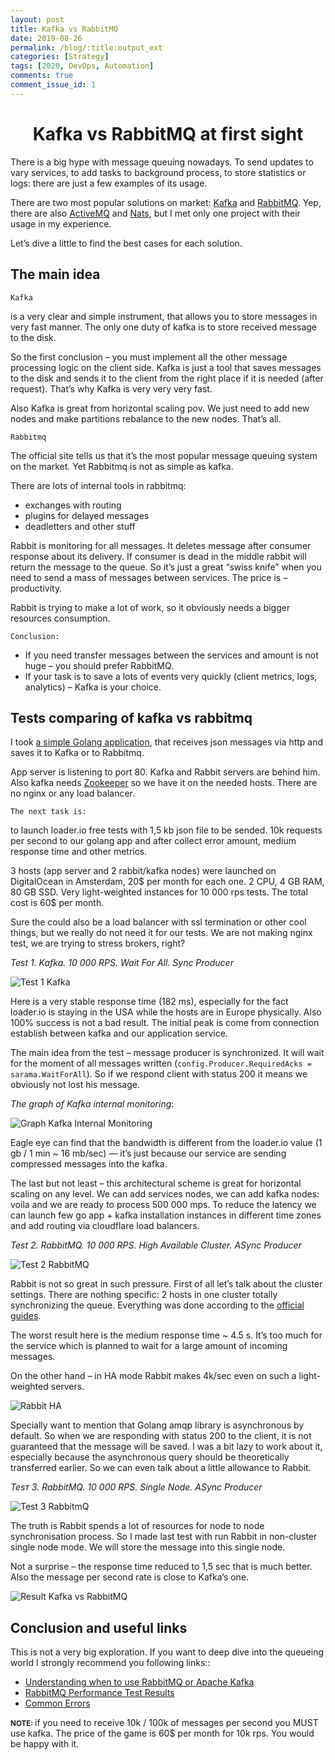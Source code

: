 ```yaml
---
layout: post
title: Kafka vs RabbitMQ
date: 2019-08-26
permalink: /blog/:title:output_ext
categories: [Strategy]
tags: [2020, DevOps, Automation]
comments: true
comment_issue_id: 1
---
```


<div class="paragraph">
  <h1 style="text-align:center;">Kafka vs RabbitMQ at first sight</h1>
  <p>There is a big hype with message queuing nowadays. To send updates to vary services, to add tasks to background process, to store statistics or logs: there are just a few examples of its usage.</p>
  <p>There are two most popular solutions on market: <a href="https://kafka.apache.org/">Kafka</a> and <a href="https://www.rabbitmq.com/">RabbitMQ</a>. Yep, there are also <a href="https://activemq.apache.org/">ActiveMQ</a> and <a href="https://nats.io/">Nats</a>, but I met only one project with their usage in my experience.</p>
  <p>Let’s dive a little to find the best cases for each solution.</p>
</div>

<!-- more -->

## The main idea

	Kafka

is a very clear and simple instrument, that allows you to store messages in very fast manner. The only one duty of kafka is to store received message to the disk.

So the first conclusion – you must implement all the other message processing logic on the client side. Kafka is just a tool that saves messages to the disk and sends it to the client from the right place if it is needed (after request). That’s why Kafka is very very very fast.

Also Kafka is great from horizontal scaling pov. We just need to add new nodes and make partitions rebalance to the new nodes. That’s all.

	Rabbitmq

The official site tells us that it’s the most popular message queuing system on the market.
Yet Rabbitmq is not as simple as kafka. 

There are lots of internal tools in rabbitmq: 
* exchanges with routing
* plugins for delayed messages
* deadletters and other stuff 

Rabbit is monitoring for all messages. It deletes message after consumer response about its delivery. If consumer is dead in the middle rabbit will return the message to the queue. So it’s just a great “swiss knife” when you need to send a mass of messages between services. The price is – productivity.

Rabbit is trying to make a lot of work, so it obviously needs a bigger resources consumption. 

	Conclusion: 

* If you need transfer messages between the services and amount is not huge – you should prefer RabbitMQ.
* If your task is to save a lots of events very quickly (client metrics, logs, analytics) – Kafka is your choice.

## Tests comparing of kafka vs rabbitmq

I took [a simple Golang application](https://github.com/vozerov/kafka-vs-rabbitmq/tree/master/app), that receives json messages via http and saves it to Kafka or to Rabbitmq.

App server is listening to port 80. Kafka and Rabbit servers are behind him. Also kafka needs [Zookeeper](https://zookeeper.apache.org/) so we have it on the needed hosts. There are no nginx or any load balancer. 

	The next task is:

to launch loader.io free tests with 1,5 kb json file to be sended. 10k requests per second to our golang app and after collect error amount, medium response time and other metrics.

3 hosts (app server and 2 rabbit/kafka nodes) were launched on DigitalOcean in Amsterdam, 20$ per month for each one.
2 CPU, 4 GB RAM, 80 GB SSD. Very light-weighted instances for 10 000 rps tests.
The total cost is 60$ per month.

Sure the could also be a load balancer with ssl termination or other cool things, but we really do not need it for our tests. We are not making nginx test, we are trying to stress brokers, right?

*Test 1. Kafka. 10 000 RPS. Wait For All. Sync Producer*

![Test 1 Kafka]({{base}}/assets/img/posts/test-kafka.png)

Here is a very stable response time (182 ms), especially for the fact loader.io is staying in the USA while the hosts are in Europe physically. Also 100% success is not a bad result. The initial peak is come from connection establish between kafka and our application service.

The main idea from the test – message producer is synchronized. It will wait for the moment of all messages written (`config.Producer.RequiredAcks = sarama.WaitForAll`). So if we respond client with status 200 it means we obviously not lost his message.

*The graph of Kafka internal monitoring*:

![Graph Kafka Internal Monitoring]({{base}}/assets/img/posts/graph-kafka.png)

Eagle eye can find that the bandwidth is different from the loader.io value (1 gb / 1 min ~ 16 mb/sec) — it’s just because our service are sending compressed messages into the kafka.

The last but not least – this architectural scheme is great for horizontal scaling on any level. We can add services nodes, we can add kafka nodes: voila and we are ready to process 500 000 mps. To reduce the latency we can launch few go app + kafka installation instances in different time zones and add routing via cloudflare load balancers.

*Test 2. RabbitMQ. 10 000 RPS. High Available Cluster. ASync Producer*

![Test 2 RabbitMQ]({{base}}/assets/img/posts/test-rabbit.png)

Rabbit is not so great in such pressure. First of all let’s talk about the cluster settings. 
There are nothing specific: 2 hosts in one cluster totally synchronizing the queue. 
Everything was done according to the [official guides](https://www.rabbitmq.com/ha.html).

The worst result here is the medium response time ~ 4.5 s. It’s too much for the service which is planned to wait for a large amount of incoming messages.

On the other hand – in HA mode Rabbit makes 4k/sec even on such a light-weighted servers. 

![Rabbit HA]({{base}}/assets/img/posts/weight-rabbit.png)

Specially want to mention that Golang amqp library is asynchronous by default. So when we are responding with status 200 to the client, it is not guaranteed that the message will be saved. I was a bit lazy to work about it, especially because the asynchronous query should be theoretically transferred earlier. So we can even talk about a little allowance to Rabbit.  

*Теsт 3. RabbitMQ. 10 000 RPS. Single Node. ASync Producer*

![Test 3 RabbitmQ]({{base}}/assets/img/posts/test-rabbit-2.png)

The truth is Rabbit spends a lot of resources for node to node synchronisation process. So I made last test with run Rabbit in non-cluster single node mode. We will store the message into this single node.

Not a surprise – the response time reduced to 1,5 sec that is much better. Also the message per second rate is close to Kafka’s one.

![Result Kafka vs RabbitMQ]({{base}}/assets/img/posts/result-kafka-rabbit.png)

## Conclusion and useful links

This is not a very big exploration. If you want to deep dive into the queueing world I strongly recommend you following links::

* [Understanding when to use RabbitMQ or Apache Kafka](https://content.pivotal.io/blog/understanding-when-to-use-rabbitmq-or-apache-kafka)
* [RabbitMQ Performance Test Results](https://docs.openstack.org/developer/performance-docs/test_results/mq/rabbitmq/cmsm/index.html)
* [Common Errors](https://www.cloudamqp.com/blog/2018-01-19-part4-rabbitmq-13-common-errors.html)

<small><strong>NOTE: </strong></small>if you need to receive 10k / 100k of messages per second you MUST use kafka. The price of the game is 60$ per month for 10k rps. You would be happy with it.
